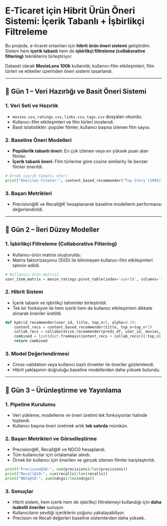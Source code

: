 # E-Ticaret için Hibrit Ürün Öneri Sistemi: İçerik Tabanlı + İşbirlikçi Filtreleme

Bu projede, e-ticaret ortamları için **hibrit ürün öneri sistemi** geliştirdim.  
Sistem hem **içerik tabanlı** hem de **işbirlikçi filtreleme (collaborative filtering)** tekniklerini birleştiriyor.

Dataset olarak **MovieLens 100k** kullanıldı; kullanıcı-film etkileşimleri, film türleri ve etiketler üzerinden öneri sistemi tasarlandı.

---

## 🔹 Gün 1 – Veri Hazırlığı ve Basit Öneri Sistemi

### 1. Veri Seti ve Hazırlık

- `movies.csv`, `ratings.csv`, `links.csv`, `tags.csv` dosyaları okundu.
- Kullanıcı-film etkileşimleri ve film türleri incelendi.
- Basit istatistikler: popüler filmler, kullanıcı başına izlenen film sayısı.

### 2. Baseline Öneri Modelleri

- **Popülerlik tabanlı öneri:** En çok izlenen veya en yüksek puan alan filmler.
- **İçerik tabanlı öneri:** Film türlerine göre cosine similarity ile benzer filmler önerildi.

```python
# Örnek içerik tabanlı öneri
print("Önerilen Filmler:", content_based_recommender("Toy Story (1995)"))
```

### 3. Başarı Metrikleri

- Precision@K ve Recall@K hesaplanarak baseline modellerin performansı değerlendirildi.

---

## 🔹 Gün 2 – İleri Düzey Modeller

### 1. İşbirlikçi Filtreleme (Collaborative Filtering)

- Kullanıcı-ürün matrisi oluşturuldu.
- Matris faktorizasyonu (SVD) ile bilinmeyen kullanıcı-film etkileşimleri tahmin edildi.

```python
# Kullanıcı-ürün matrisi
user_item_matrix = movie_ratings.pivot_table(index='userId', columns='title', values='rating').fillna(0)
```

### 2. Hibrit Sistem

- İçerik tabanlı ve işbirlikçi tahminler birleştirildi.
- Tek bir fonksiyon ile hem içerik hem de kullanıcı etkileşimleri dikkate alınarak öneriler üretildi.

```python
def hybrid_recommender(user_id, title, top_n=5, alpha=0.5):
    content_recs = content_based_recommender(title, top_n=top_n*2)
    collab_recs = collaborative_recommender(preds_df, user_id, movies, ratings, top_n=top_n*2)
    combined = list(dict.fromkeys(content_recs + collab_recs))[:top_n]
    return combined
```

### 3. Model Değerlendirmesi

- Cross-validation veya kullanıcı bazlı örnekler ile öneriler gözlemlendi.
- Hibrit yaklaşımın doğruluğu baseline modellerden daha yüksek bulundu.

---

## 🔹 Gün 3 – Ürünleştirme ve Yayınlama

### 1. Pipeline Kurulumu

- Veri yükleme, modelleme ve öneri üretimi tek fonksiyonlar halinde toplandı.
- Kullanıcı başına öneri üretmek artık **tek satırda** mümkün.

### 2. Başarı Metrikleri ve Görselleştirme

- Precision@K, Recall@K ve NDCG hesaplandı.
- Tüm kullanıcılar için ortalamalar alındı.
- Örnek bir kullanıcı için önerilen ve gerçek izlenen filmler karşılaştırıldı.

```python
print("Precision@10:", sum(precisions)/len(precisions))
print("Recall@10:", sum(recalls)/len(recalls))
print("NDCG@10:", sum(ndcgs)/len(ndcgs))
```

### 3. Sonuçlar

- Hibrit sistem, hem içerik hem de işbirlikçi filtrelemeyi kullandığı için **daha isabetli öneriler** sunuyor.
- Kullanıcıların sevdiği içeriklerin çoğunu yakalayabiliyor.
- Precision ve Recall değerleri baseline sistemlerden daha yüksek.
